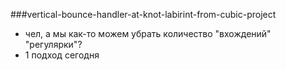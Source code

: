 ###vertical-bounce-handler-at-knot-labirint-from-cubic-project

* чел, а мы как-то можем убрать количество "вхождений" "регулярки"?
* 1 подход сегодня